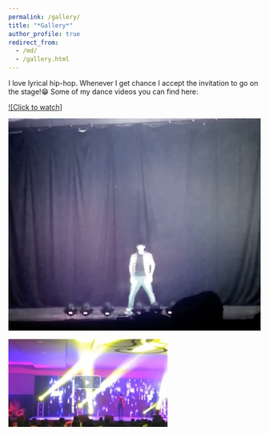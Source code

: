 ```yaml
---
permalink: /gallery/
title: "*Gallery*"
author_profile: true
redirect_from: 
  - /md/
  - /gallery.html
---
```

I love lyrical hip-hop. Whenever I get chance I accept the invitation to go on the stage!😁
Some of my dance videos you can find here: 

[![Click to watch]](https://vimeo.com/484570914)

[![Click to watch](video1.jpg)](https://vimeo.com/484570372)

[![Watch the video](video3.jpg)](https://vimeo.com/484573030)



